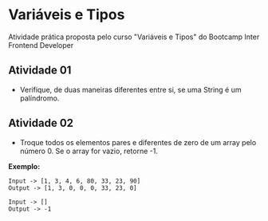 # Variáveis e Tipos
   Atividade prática proposta pelo curso "Variáveis e Tipos" do Bootcamp Inter Frontend Developer


## Atividade 01
   - Verifique, de duas maneiras diferentes entre si, se uma String é um palíndromo.

## Atividade 02
   - Troque todos os elementos pares e diferentes de zero de um array pelo número 0. Se o array for vazio, retorne -1.

   <b>Exemplo:</b>
   ```
   Input -> [1, 3, 4, 6, 80, 33, 23, 90]
   Output -> [1, 3, 0, 0, 0, 33, 23, 0]
   
   Input -> []
   Output -> -1
   ```
